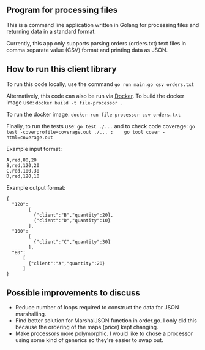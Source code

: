 ## Program for processing files 

<p>This is a command line application written in Golang for processing files and returning data in a standard format.</p>

<p>Currently, this app only supports parsing orders (orders.txt) text files in comma separate value (CSV) format and printing data as JSON.</p>

## How to run this client library

To run this code locally, use the command `go run main.go csv orders.txt`

Alternatively, this code can also be run via [Docker](https://www.docker.com/). To build the docker image use: `docker build -t file-processor . ` 

To run the docker image: `docker run file-processor csv orders.txt`

Finally, to run the tests use: `go test ./...` and to check code coverage: `go test -coverprofile=coverage.out ./... ;    go tool cover -html=coverage.out`

Example input format:
```
A,red,80,20
B,red,120,20
C,red,100,30
D,red,120,10
```

Example output format:
```
{
  "120":
        [
          {"client":"B","quantity":20},
          {"client":"D","quantity":10}
        ],
  "100":
        [
          {"client":"C","quantity":30}
        ],
  "80":
      [
        {"client":"A","quantity":20}
      ]
}
```

## Possible improvements to discuss

- Reduce number of loops required to construct the data for JSON marshalling.
- Find better solution for MarshalJSON function in order.go. I only did this because the ordering of the maps (price) kept changing.
- Make processors more polymorphic. I would like to chose a processor using some kind of generics so they're easier to swap out.